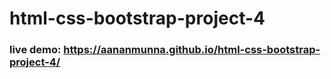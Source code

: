 # html-css-bootstrap-project-4

### live demo:  https://aananmunna.github.io/html-css-bootstrap-project-4/
